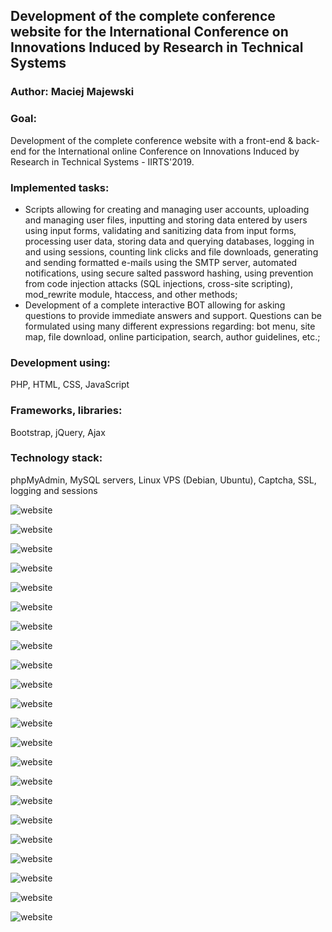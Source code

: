 ## Development of the complete conference website for the International Conference on Innovations Induced by Research in Technical Systems

### Author: Maciej Majewski

### Goal: 
Development of the complete conference website with a front-end & back-end for the International online Conference on Innovations Induced by Research in Technical Systems - IIRTS'2019.

### Implemented tasks: 
* Scripts allowing for creating and managing user accounts, uploading and managing user files, inputting and storing data entered by users using input forms, validating and sanitizing data from input forms, processing user data, storing data and querying databases, logging in and using sessions, counting link clicks and file downloads, generating and sending formatted e-mails using the SMTP server, automated notifications, using secure salted password hashing, using prevention from code injection attacks (SQL injections, cross-site scripting), mod_rewrite module, htaccess, and other methods;
* Development of a complete interactive BOT allowing for asking questions to provide immediate answers and support. Questions can be formulated using many different expressions regarding: bot menu, site map, file download, online participation, search, author guidelines, etc.;

### Development using:
PHP, HTML, CSS, JavaScript

### Frameworks, libraries:
Bootstrap, jQuery, Ajax

### Technology stack:
phpMyAdmin, MySQL servers, Linux VPS (Debian, Ubuntu), Captcha, SSL, logging and sessions


![website](/images/php1.jpg)

![website](/images/php2.jpg)

![website](/images/php3.jpg)

![website](/images/php4.jpg)

![website](/images/php5.jpg)

![website](/images/php6.jpg)

![website](/images/php7.jpg)

![website](/images/php8.jpg)

![website](/images/php9.jpg)

![website](/images/php10.jpg)

![website](/images/php11.jpg)

![website](/images/php12.jpg)

![website](/images/php14.jpg)

![website](/images/php15.jpg)

![website](/images/php16.jpg)

![website](/images/php17.jpg)

![website](/images/php18.jpg)

![website](/images/php19.jpg)

![website](/images/php20.jpg)

![website](/images/php21.jpg)

![website](/images/php22.jpg)

![website](/images/php23.jpg)
